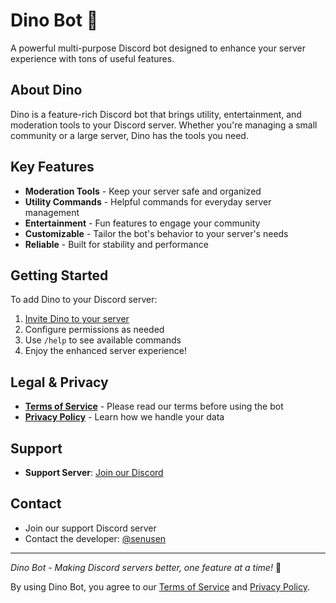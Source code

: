# Dino Bot 🦕

A powerful multi-purpose Discord bot designed to enhance your server experience with tons of useful features.

## About Dino

Dino is a feature-rich Discord bot that brings utility, entertainment, and moderation tools to your Discord server. Whether you're managing a small community or a large server, Dino has the tools you need.

## Key Features

- **Moderation Tools** - Keep your server safe and organized
- **Utility Commands** - Helpful commands for everyday server management
- **Entertainment** - Fun features to engage your community
- **Customizable** - Tailor the bot's behavior to your server's needs
- **Reliable** - Built for stability and performance

## Getting Started

To add Dino to your Discord server:

1. [Invite Dino to your server](https://discord.com/oauth2/authorize?client_id=1364855085351436349)
2. Configure permissions as needed
3. Use `/help` to see available commands
4. Enjoy the enhanced server experience!

## Legal & Privacy

- **[Terms of Service](TOS.md)** - Please read our terms before using the bot
- **[Privacy Policy](PRIVACY.md)** - Learn how we handle your data

## Support

- **Support Server**: [Join our Discord](https://discord.gg/ATt4KbYrqm)

## Contact

- Join our support Discord server
- Contact the developer: [@senusen](https://github.com/senusen)

---

*Dino Bot - Making Discord servers better, one feature at a time!* 🦕

By using Dino Bot, you agree to our [Terms of Service](TOS.md) and [Privacy Policy](PRIVACY.md).
